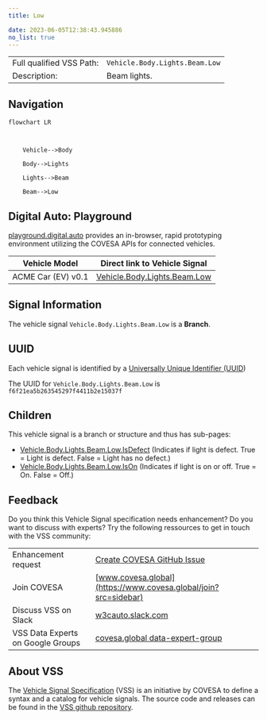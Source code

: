```yaml
---
title: Low

date: 2023-06-05T12:38:43.945886
no_list: true
---
```



| | |
|---|---|
| Full qualified VSS Path: | `Vehicle.Body.Lights.Beam.Low` |
| Description: | Beam lights. |

## Navigation

```mermaid
flowchart LR



    Vehicle-->Body

    Body-->Lights

    Lights-->Beam

    Beam-->Low

```


## Digital Auto: Playground

[playground.digital.auto](http://digital.auto) provides an in-browser, rapid prototyping environment utilizing the COVESA APIs for connected vehicles. 

| Vehicle Model | Direct link to Vehicle Signal |
|---|---|
| ACME Car (EV) v0.1 | [Vehicle.Body.Lights.Beam.Low](https://digitalauto.netlify.app/model/STLWzk1WyqVVLbfymb4f/cvi/list/Vehicle.Body.Lights.Beam.Low/) |


## Signal Information




The vehicle signal `Vehicle.Body.Lights.Beam.Low` is a **Branch**.





## UUID

Each vehicle signal is identified by a [Universally Unique Identifier (UUID](https://en.wikipedia.org/wiki/Universally_unique_identifier))

The UUID for `Vehicle.Body.Lights.Beam.Low` is `f6f21ea5b263545297f4411b2e15037f`

## Children

This vehicle signal is a branch or structure and thus has sub-pages:

- [Vehicle.Body.Lights.Beam.Low.IsDefect](isdefect/) (Indicates if light is defect. True = Light is defect. False = Light has no defect.)
- [Vehicle.Body.Lights.Beam.Low.IsOn](ison/) (Indicates if light is on or off. True = On. False = Off.)


## Feedback

Do you think this Vehicle Signal specification needs enhancement? Do you want to discuss with experts? Try the following ressources to get in touch with the VSS community:

| | |
|---|---|
| Enhancement request | [Create COVESA GitHub Issue](https://github.com/COVESA/vehicle_signal_specification/issues/new?body=Please+describe+your+feedback&title=Signal+feedback+Vehicle.Body.Lights.Beam.Low) |
| Join COVESA | [www.covesa.global](https://www.covesa.global/join?src=sidebar) |
| Discuss VSS on Slack | [w3cauto.slack.com](http://w3cauto.slack.com/) |
| VSS Data Experts on Google Groups | [covesa.global data-expert-group](https://groups.google.com/a/covesa.global/g/data-expert-group) |

## About VSS

The [Vehicle Signal Specification](https://covesa.github.io/vehicle_signal_specification/) (VSS)
is an initiative by COVESA to define a syntax and a catalog for vehicle signals.
The source code and releases can be found in the [VSS github repository](https://github.com/COVESA/vehicle_signal_specification).

